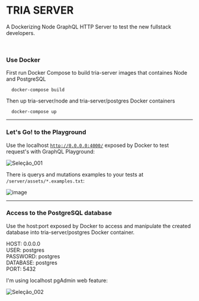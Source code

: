 # TRIA SERVER
A Dockerizing Node GraphQL HTTP Server to test the new fullstack developers.

<br>

### Use Docker 

First run Docker Compose to build tria-server images that containes Node and PostgreSQL
```
  docker-compose build
```

Then up tria-server/node and tria-server/postgres Docker containers
```
  docker-compose up
```

<hr>

### Let's Go! to the Playground

Use the localhost <code>http://0.0.0.0:4000/</code> exposed by Docker to test request's with GraphQL Playground:

![Seleção_001](https://user-images.githubusercontent.com/8376833/126673127-3a83d271-6aef-44aa-b3a4-3aaf6316a2ca.png)


There is querys and mutations examples to your tests at <code>/server/assets/*.examples.txt</code>:

![image](https://user-images.githubusercontent.com/8376833/125347937-f51aa980-e331-11eb-9a5f-af67c340b853.png)

<hr>

### Access to the PostgreSQL database

Use the host:port exposed by Docker to access and manipulate the created database into tria-server/postgres Docker container.

HOST: 0.0.0.0<br>
USER: postgres<br>
PASSWORD: postgres<br>
DATABASE: postgres<br>
PORT: 5432<br>

I'm using localhost pgAdmin web feature:

![Seleção_002](https://user-images.githubusercontent.com/8376833/126674795-8e8763b7-691a-4187-92da-40225255ec35.png)


